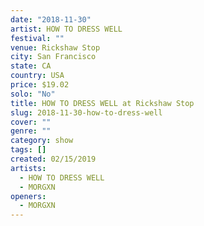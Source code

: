 ```yaml
---
date: "2018-11-30"
artist: HOW TO DRESS WELL
festival: ""
venue: Rickshaw Stop
city: San Francisco
state: CA
country: USA
price: $19.02
solo: "No"
title: HOW TO DRESS WELL at Rickshaw Stop
slug: 2018-11-30-how-to-dress-well
cover: ""
genre: ""
category: show
tags: []
created: 02/15/2019
artists:
  - HOW TO DRESS WELL
  - MORGXN
openers:
  - MORGXN
---
```

